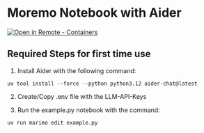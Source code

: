
# Moremo Notebook with Aider

[
    ![Open in Remote - Containers](
        https://xebia.com/wp-content/uploads/2023/11/v1.svg    )
](
    https://vscode.dev/redirect?url=vscode://ms-vscode-remote.remote-containers/cloneInVolume?url=https://github.com/seeli-ai/moremo-aider-notebook.git
)

## Required Steps for first time use

1. Install Aider with the following command:
```
uv tool install --force --python python3.12 aider-chat@latest
```
2. Create/Copy .env file with the LLM-API-Keys

3. Run the example.py notebook with the command:
```
uv run marimo edit example.py
```

